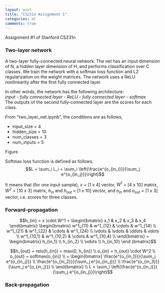```yaml
---
layout: post
title: "CS231n Assignment 1"
categories: ml
comments: true
---
```


Assignment #1 of Stanford CS231n

### Two-layer network
A two-layer fully-connected neural network. The net has an input dimension of N, a hidden layer dimension of H, 
and performs classification over C classes. We train the network with a softmax loss function and L2 regularization on the
weight matrices. The network uses a ReLU nonlinearity after the first fully connected layer.


In other words, the network has the following architecture:  
_input - fully connected layer - ReLU - fully connected layer - softmax_  
The outputs of the second fully-connected layer are the scores for each class.

From "two_layer_net.ipynb", the conditions are as follows,
- input_size = 4
- hidden_size = 10
- num_classes = 3
- num_inputs = 5

Figure


Softmax loss function is defined as follows.  
$$L = \sum_i L_i = \sum_i \left(\frac{e^{o_{in_i}}}{\sum_j e^{o_{in_j}}}\right)$$  

It means that (for one input sample), $x$ = [1 x 4] vector, $W^1$ = [4 x 10] matrix, $W^2$ = [10 x 3] matrix, 
$h_{in}$ and $h_{out}$ = [1 x 10] vector, and $o_{in}$ and $o_{out}$ = [1 x 3] vector, i.e. scores for three classes.  

### Forward-propagation
$$h_{in} = x \cdot W^1 
= \begin{bmatrix} x_1 & x_2 & x_3 & x_4 
\end{bmatrix}
\begin{bmatrix}
  w^1_{11} & w^1_{12} & \cdots & w^1_{14} \\
  w^1_{21} & w^1_{22} & \cdots & w^1_{24} \\
  \vdots & \vdots & \ddots & vdots \\
  w^1_{10,1} & w^1_{10,2} & \cdots & w^1_{10,4} \\
\end{bmatrix}
= \begin{bmatrix}
h_{in_1} \\
h_{in_2} \\
\vdots \\
h_{in_10}
\end {bmatrix}$$



$$h_{out} = relu(h_{in}) = max(0, h_{in}) \\
o_{in} = h_{out} \cdot W^2 \\
o_{out} = softmax(o_{in}) \\
= \begin{bmatrix}
  \frac{e^{o_{in_1}}}{\sum_j e^{o_{in_j}}} \\
  \frac{e^{o_{in_2}}}{\sum_j e^{o_{in_j}}} \\
  \frac{e^{o_{in_3}}}{\sum_j e^{o_{in_j}}} \\
\end{bmatrix} \\
L = \sum_i \left(\frac{e^{o_{in_i}}}{\sum_j e^{o_{in_j}}}\right)$$

### Back-propagation
